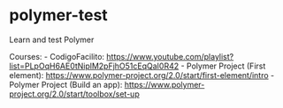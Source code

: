 # polymer-test
Learn and test Polymer

Courses:
    - CodigoFacilito: https://www.youtube.com/playlist?list=PLpOqH6AE0tNiplM2pFjhO51cEqQaI0R42
    - Polymer Project (First element): https://www.polymer-project.org/2.0/start/first-element/intro
    - Polymer Project (Build an app): https://www.polymer-project.org/2.0/start/toolbox/set-up
